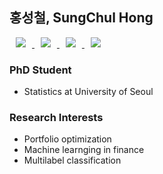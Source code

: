 ## 홍성철, SungChul Hong

<a href="https://chulhongsung.github.io">
    <img 
        src="http://img.shields.io/badge/-Blog-222222?style=flat&logo=Github&link=https://chulhongsung.github.io"
        style="height : auto; margin-left : 10px; margin-right : 10px;"/>
</a>

<a href="https://velog.io/@chulhongsung">
    <img 
        src="http://img.shields.io/badge/-Velog-222222?style=flat&logo=Vector Logo Zone&link=https://velog.io/@chulhongsung"
        style="height : auto; margin-left : 10px; margin-right : 10px;"/>
</a>

<a href="https://www.linkedin.com/in/sung-chul-hong-a75b1311b/">
    <img 
        src="https://img.shields.io/badge/-LinkedIn-222222?style=flat&logo=Linkedin&link=https://www.linkedin.com/in/sung-chul-hong-a75b1311b/"
        style="height : auto; margin-left : 10px; margin-right : 10px;"/>
</a>

<a href="mailto:chulhongsung@gmail.com">
    <img
         src="https://img.shields.io/badge/Gmail-222222?style=flat-square&logo=Gmail&logoColor=white&link=mailto:chulhongsung@gmail.com"
         style="height : auto; margin-left : 10px; margin-right : 10px;"/>
</a>
    
### PhD Student 
- Statistics at University of Seoul

### Research Interests
- Portfolio optimization
- Machine learnging in finance
- Multilabel classification
